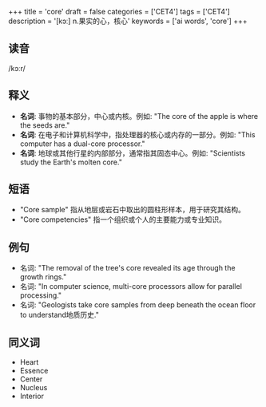 +++
title = 'core'
draft = false
categories = ['CET4']
tags = ['CET4']
description = '[kɔː] n.果实的心，核心'
keywords = ['ai words', 'core']
+++

## 读音
/kɔːr/

## 释义
- **名词**: 事物的基本部分，中心或内核。例如: "The core of the apple is where the seeds are."
- **名词**: 在电子和计算机科学中，指处理器的核心或内存的一部分。例如: "This computer has a dual-core processor."
- **名词**: 地球或其他行星的内部部分，通常指其固态中心。例如: "Scientists study the Earth's molten core."

## 短语
- "Core sample" 指从地层或岩石中取出的圆柱形样本，用于研究其结构。
- "Core competencies" 指一个组织或个人的主要能力或专业知识。

## 例句
- 名词: "The removal of the tree's core revealed its age through the growth rings."
- 名词: "In computer science, multi-core processors allow for parallel processing."
- 名词: "Geologists take core samples from deep beneath the ocean floor to understand地质历史."

## 同义词
- Heart
- Essence
- Center
- Nucleus
- Interior

